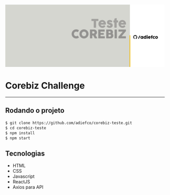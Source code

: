 ![capa](readme_corebiz.png)
# Corebiz Challenge
***
## Rodando o projeto

```
$ git clone https://github.com/adiefco/corebiz-teste.git
$ cd corebiz-teste
$ npm install
$ npm start
```


## Tecnologias
* HTML
* CSS
* Javascript
* ReactJS
* Axios para API
